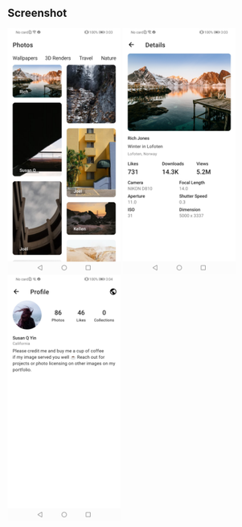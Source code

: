 ## Screenshot
<img src="https://github.com/miraljaviya/UnsplashTest/blob/master/assets/Home.jpg" width="225"> <img src="https://github.com/miraljaviya/UnsplashTest/blob/master/assets/Details.jpg" width="225"> <img src="https://github.com/miraljaviya/UnsplashTest/blob/master/assets/Profile.jpg" width="225">
